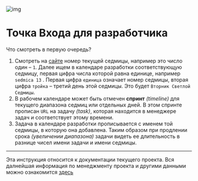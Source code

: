 <!-- evngl_92.
 С каждого хватит дня своей заботы, завтрашний день сам будет заботится о своем. -->
 <!-- http://localhost:9527/currentday/APRAKOS/9/2.html#2 -->
![img](https://2.bp.blogspot.com/-adiAk1fYThI/XfurLogWmAI/AAAAAAAAEuE/31wTTMAXuF8txWEjGBLXoNGZKAZerF-mQCK4BGAYYCw/s640/FullSizeRender-745973.jpg)

# Точка Входа для разработчика

Что смотреть в первую очередь?

1. Смотреть на [сайте](https://aprakos.ru/currentday/APRAKOS/stvol.html) номер текущей седмицы, например это число один – `1`. Далее ищем в календаре разработки соответствующую седмицу, первая цифра числа которой равна единице, например `sedmica 13` . Первая цифра `единица` означает номер седмицы, вторая цифра `тройка` – третий день этой седмицы. Это будет `Вторник Светлой Седмицы`.
1. В рабочем календаре может быть отмечен **спринт** *(timeline)* для текущего диапазона седмиц или отдельных дней. В этом спринте прописан `URL` на задачу *(task)*, которая находится в менеджере задач и соответствует этому времени.
1. Задача в календаре разработки прописывается с именем той седмицы, в которую она добавлена. Таким образом при продлении срока *(увеличении диапазона)* задачи видеть ее длительность в разнице чисел имени задачи и имени седмицы.

---

Эта инструкция относится к документации текущего проекта. Вся далнейшая информация по менеджменту проекта и другими данными можно ознакомится [здесь](001.html#title-2)
